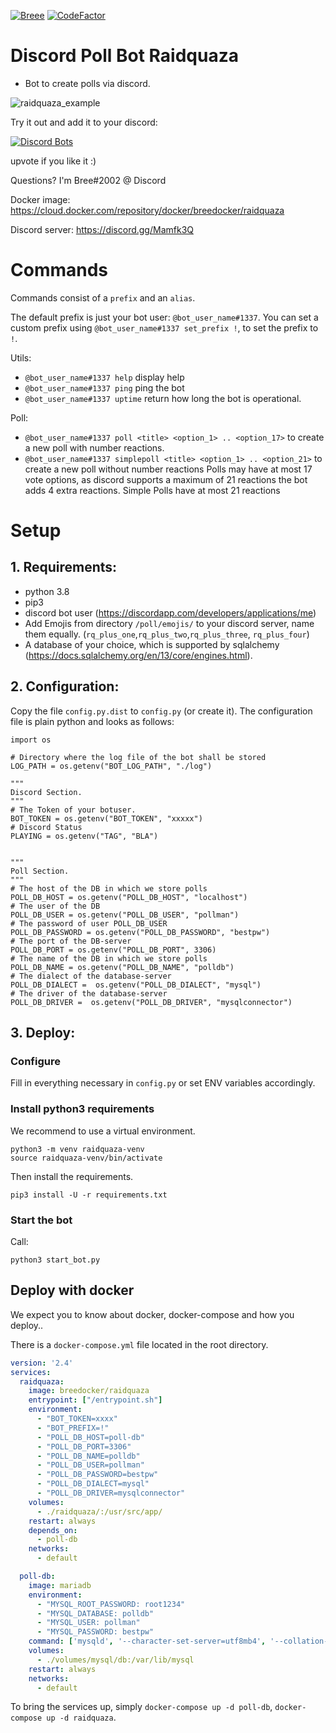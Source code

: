 [![Breee](https://circleci.com/gh/Breee/raidquaza.svg?style=svg)](https://app.circleci.com/pipelines/github/Breee/raidquaza)
[![CodeFactor](https://www.codefactor.io/repository/github/breee/raidquaza/badge)](https://www.codefactor.io/repository/github/breee/raidquaza)

# Discord Poll Bot Raidquaza
- Bot to create polls via discord.

![raidquaza_example](https://s18.directupload.net/images/190713/g6ob9ptw.jpg)

Try it out and add it to your discord:

[![Discord Bots](https://top.gg/api/widget/410240526701559829.svg)](https://top.gg/bot/410240526701559829)

upvote if you like it :)

Questions? I'm Bree#2002 @ Discord


Docker image:  https://cloud.docker.com/repository/docker/breedocker/raidquaza

Discord server: https://discord.gg/Mamfk3Q


# Commands
Commands consist of a `prefix` and an `alias`.

The default prefix is just your bot user: `@bot_user_name#1337`. 
You can set a custom prefix using `@bot_user_name#1337 set_prefix !`, to set the prefix to `!`. 

Utils:
- `@bot_user_name#1337 help` display help
- `@bot_user_name#1337 ping` ping the bot
- `@bot_user_name#1337 uptime` return how long the bot is operational.

Poll:
- `@bot_user_name#1337 poll <title> <option_1> .. <option_17>` to create a new poll with number reactions.
- `@bot_user_name#1337 simplepoll <title> <option_1> .. <option_21>`  to create a new poll without number reactions
Polls may have at most 17 vote options, as discord supports a maximum of 21 reactions the bot adds 4 extra reactions.
Simple Polls have at most 21 reactions

# Setup

## 1. Requirements: 
- python 3.8
- pip3
- discord bot user (https://discordapp.com/developers/applications/me)
- Add Emojis from directory `/poll/emojis/` to your discord server, name them equally. (`rq_plus_one`,`rq_plus_two`,`rq_plus_three`, `rq_plus_four`)
- A database of your choice, which is supported by sqlalchemy (https://docs.sqlalchemy.org/en/13/core/engines.html).


## 2. Configuration:
Copy the file `config.py.dist` to `config.py` (or create it). 
The configuration file is plain python and looks as follows: 

```
import os

# Directory where the log file of the bot shall be stored
LOG_PATH = os.getenv("BOT_LOG_PATH", "./log")

"""
Discord Section.
"""
# The Token of your botuser.
BOT_TOKEN = os.getenv("BOT_TOKEN", "xxxxx")
# Discord Status
PLAYING = os.getenv("TAG", "BLA")


"""
Poll Section.
"""
# The host of the DB in which we store polls
POLL_DB_HOST = os.getenv("POLL_DB_HOST", "localhost")
# The user of the DB
POLL_DB_USER = os.getenv("POLL_DB_USER", "pollman")
# The password of user POLL_DB_USER
POLL_DB_PASSWORD = os.getenv("POLL_DB_PASSWORD", "bestpw")
# The port of the DB-server
POLL_DB_PORT = os.getenv("POLL_DB_PORT", 3306)
# The name of the DB in which we store polls
POLL_DB_NAME = os.getenv("POLL_DB_NAME", "polldb")
# The dialect of the database-server
POLL_DB_DIALECT =  os.getenv("POLL_DB_DIALECT", "mysql")
# The driver of the database-server
POLL_DB_DRIVER =  os.getenv("POLL_DB_DRIVER", "mysqlconnector")
```

## 3. Deploy:
### Configure
Fill in everything necessary in `config.py` or set ENV variables accordingly.

### Install python3 requirements
We recommend to use a virtual environment.
```
python3 -m venv raidquaza-venv
source raidquaza-venv/bin/activate
```

Then install the requirements.
```
pip3 install -U -r requirements.txt
```

### Start the bot
Call:
```
python3 start_bot.py
```

## Deploy with docker
We expect you to know about docker, docker-compose and how you deploy..

There is a `docker-compose.yml` file located in the root directory.

```yaml
version: '2.4'
services:
  raidquaza:
    image: breedocker/raidquaza
    entrypoint: ["/entrypoint.sh"]
    environment:
      - "BOT_TOKEN=xxxx"
      - "BOT_PREFIX=!"
      - "POLL_DB_HOST=poll-db"
      - "POLL_DB_PORT=3306"
      - "POLL_DB_NAME=polldb"
      - "POLL_DB_USER=pollman"
      - "POLL_DB_PASSWORD=bestpw"
      - "POLL_DB_DIALECT=mysql"
      - "POLL_DB_DRIVER=mysqlconnector"
    volumes:
      - ./raidquaza/:/usr/src/app/
    restart: always
    depends_on:
      - poll-db
    networks:
      - default

  poll-db:
    image: mariadb
    environment:
      - "MYSQL_ROOT_PASSWORD: root1234"
      - "MYSQL_DATABASE: polldb"
      - "MYSQL_USER: pollman"
      - "MYSQL_PASSWORD: bestpw"
    command: ['mysqld', '--character-set-server=utf8mb4', '--collation-server=utf8mb4_unicode_ci']
    volumes:
      - ./volumes/mysql/db:/var/lib/mysql
    restart: always
    networks:
      - default
``` 

To bring the services up, simply `docker-compose up -d poll-db`, `docker-compose up -d raidquaza`.
